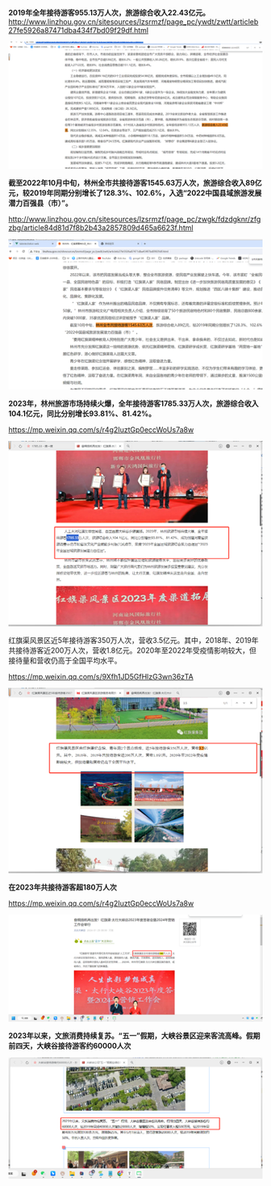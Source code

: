 **2019年全年接待游客955.13万人次，旅游综合收入22.43亿元。**
http://www.linzhou.gov.cn/sitesources/lzsrmzf/page_pc/ywdt/zwtt/articleb27fe5926a87471dba434f7bd09f29df.html

![042831bf28b637afb5c7c8ff48cab35](image/042831bf28b637afb5c7c8ff48cab35.png)





**截至2022年10月中旬，林州全市共接待游客1545.63万人次，旅游综合收入89亿元，较2019年同期分别增长了128.3%、102.6%，入选“2022中国县域旅游发展潜力百强县（市）”。**

http://www.linzhou.gov.cn/sitesources/lzsrmzf/page_pc/zwgk/fdzdgknr/zfgzbg/article84d81d7f8b2b43a2857809d465a6623f.html

![523a60b0eb08afdedd2d5b6ae7c5b29](image/523a60b0eb08afdedd2d5b6ae7c5b29.png)



**2023年，林州旅游市场持续火爆，全年接待游客1785.33万人次，旅游综合收入104.1亿元，同比分别增长93.81%、81.42%。**

https://mp.weixin.qq.com/s/r4g2IuztGp0eccWoUs7a8w

![image-20240515104139476](image/image-20240515104139476.png)















红旗渠风景区近5年接待游客350万人次，营收3.5亿元。其中，2018年、2019年共接待游客近200万人次，营收1.8亿元。2020年至2022年受疫情影响较大，但接待量和营收仍高于全国平均水平。

https://mp.weixin.qq.com/s/9Xfh1JD5GfHlzG3wn36zTA

![image-20240515104949234](image/image-20240515104949234.png)









**在2023年共接待游客超180万人次**

https://mp.weixin.qq.com/s/r4g2IuztGp0eccWoUs7a8w

![image-20240515105541343](image/image-20240515105541343.png)









**2023年以来，文旅消费持续复苏。“五一”假期，大峡谷景区迎来客流高峰。假期前四天，大峡谷接待游客约60000人次**

![1715741868316](image/1715741868316-1715746038492-16.png)
